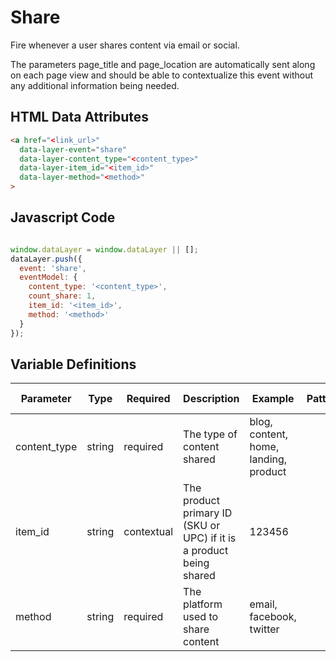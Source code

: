 # Share

Fire whenever a user shares content via email or social. 

The parameters page_title and page_location are automatically sent along on each page view and should be able to contextualize this event without any additional information being needed.

## HTML Data Attributes

```html
<a href="<link_url>"
  data-layer-event="share"
  data-layer-content_type="<content_type>"
  data-layer-item_id="<item_id>"
  data-layer-method="<method>"
>
```

## Javascript Code

```js

window.dataLayer = window.dataLayer || [];
dataLayer.push({
  event: 'share',
  eventModel: {
    content_type: '<content_type>',
    count_share: 1,
    item_id: '<item_id>',
    method: '<method>'
  }
});
```

## Variable Definitions

|Parameter|Type|Required|Description|Example|Pattern|Min Length|Max Length|
| --- | --- | --- | --- | --- | --- | --- | --- |
|content_type|string|required|The type of content shared|blog, content, home, landing, product|
|item_id|string|contextual|The product primary ID (SKU or UPC) if it is a product being shared|123456|
|method|string|required|The platform used to share content|email, facebook, twitter|